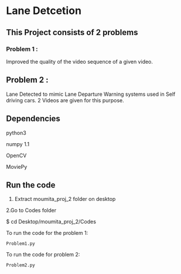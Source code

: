 # Lane Detcetion

## This Project consists of 2 problems 

### Problem 1 : 
Improved the quality of the video sequence of a given video.

## Problem 2 :
Lane Detected to mimic Lane Departure Warning systems used in Self driving cars. 
2 Videos are given for this purpose.


## Dependencies 
python3

numpy 1.1 

OpenCV

MoviePy


## Run the code

1. Extract moumita_proj_2 folder on desktop

2.Go to Codes folder
  
$ cd Desktop/moumita_proj_2/Codes

To run the code for the problem 1:
```` 
Problem1.py
````
To run the code for problem 2: 
````
Problem2.py



 

